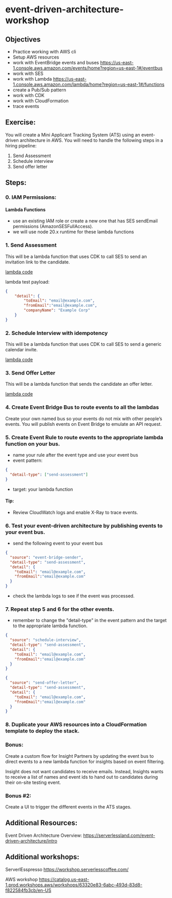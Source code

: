 # event-driven-architecture-workshop

## Objectives
- Practice working with AWS cli
- Setup AWS resources
- work with EventBridge events and buses https://us-east-1.console.aws.amazon.com/events/home?region=us-east-1#/eventbus
- work with SES 
- work with Lambda https://us-east-1.console.aws.amazon.com/lambda/home?region=us-east-1#/functions
- create a Pub/Sub pattern
- work with CDK
- work with CloudFormation
- trace events

## Exercise: 

You will create a Mini Applicant Tracking System (ATS) using an event-driven architecture in AWS. You will need to handle the following steps in a hiring pipeline: 

1. Send Assessment 
2. Schedule interview 
3. Send offer letter 

## Steps:

### 0. IAM Permissions:
#### Lambda Functions
- use an existing IAM role or create a new one that has SES sendEmail permissions (AmazonSESFullAccess).
- we will use node 20.x runtime for these lambda functions


### 1. Send Assessment 
This will be a lambda function that uses CDK to call SES to send an invitation link to the candidate. 

[lambda code](/src/lambda/send-assessment.mjs)

lambda test payload:
``` json 
{
    "detail": {       
        "toEmail": "email@example.com",
        "fromEmail":"email@example.com",
        "companyName": "Example Corp"
    }
}
```

### 2. Schedule Interview with idempotency 
This will be a lambda function that uses CDK to call SES to send a generic calendar invite. 

[lambda code](/src/lambda/schedule-interview.mjs)


### 3. Send Offer Letter 
This will be a lambda function that sends the candidate an offer letter.

[lambda code](/src/lambda/send-offer-letter.mjs)

### 4. Create Event Bridge Bus to route events to all the lambdas 
Create your own named bus so your events do not mix with other people’s events. 
You will publish events on Event Bridge to emulate an API request. 

### 5. Create Event Rule to route events to the appropriate lambda function on your bus.
- name your rule after the event type and use your event bus
- event pattern:
```json
{
  "detail-type": ["send-assessment"]
}
```
- target: your lambda function


#### Tip: 
- Review CloudWatch logs and enable X-Ray to trace events. 

### 6. Test your event-driven architecture by publishing events to your event bus.
- send the following event to your event bus
```json
{
  "source": "event-bridge-sender",
  "detail-type": "send-assessment",
  "detail": {
    "toEmail": "email@example.com",
    "fromEmail":"email@example.com"
  }
}
```
- check the lambda logs to see if the event was processed.

### 7.  Repeat step 5 and 6 for the other events.
- remember to change the "detail-type" in the event pattern and the target to the appropriate lambda function.

```json
{
  "source": "schedule-interview",
  "detail-type": "send-assessment",
  "detail": {
    "toEmail": "email@example.com",
    "fromEmail":"email@example.com"
  }
}
```

```json
{
  "source": "send-offer-letter",
  "detail-type": "send-assessment",
  "detail": {
    "toEmail": "email@example.com",
    "fromEmail":"email@example.com"
  }
}
```


### 8. Duplicate your AWS resources into a CloudFormation template to deploy the stack. 


### Bonus:  
Create a custom flow for Insight Partners by updating the event bus to direct events to a new lambda function for insights based on event filtering. 

Insight does not want candidates to receive emails. Instead, Insights wants to receive a list of names and event ids to hand out to candidates during their on-site testing event. 

### Bonus #2: 
Create a UI to trigger the different events in the ATS stages. 

## Additional Resources: 

Event Driven Architecture Overview: https://serverlessland.com/event-driven-architecture/intro 

 
## Additional workshops: 

ServerlEsspresso https://workshop.serverlesscoffee.com/ 

AWS workshop https://catalog.us-east-1.prod.workshops.aws/workshops/63320e83-6abc-493d-83d8-f822584fb3cb/en-US  